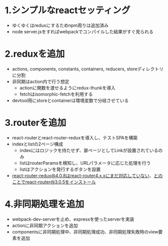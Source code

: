 # 1.シンプルなreactセッティング

* ゆくゆくはreduxにするためnpm周りは追加済み
* node server.jsをすればwebpackでコンパイルした結果がすぐ見られる


# 2.reduxを追加

* actions, components, constants, containers, reducers, storeディレクトリに分割
* 非同期はaction内で行う想定
  * actionに関数を渡せるようにredux-thunkを導入
  * fetchはisomorphic-fetchを利用する
* devtool用にstoreとcontainerは環境変数で分岐させている


# 3.routerを追加

* react-routerとreact-router-reduxを導入し、テストSPAを構築
* indexとlistの2ページ構成
  * indexにはロジックを持たせず、扉ページとしてLinkが設置されているのみ
  * listはrouterParamsを検知し、URLパラメータに応じた処理を行う
  * listはアクションを発行するボタンを設置
* react-router-redux@4.0.8はreact-router4.x.xにまだ対応していない、とのことでreact-router@3.0.5をインストール


# 4.非同期処理を追加

* webpack-dev-serverを止め、expressを使ったserverを実装
* actionに非同期アクションを追加
* componentsに非同期処理中、非同期処理成功、非同期処理失敗時のview要素を追加
